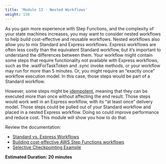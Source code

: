 ```yaml
---
title: 'Module 13 - Nested Workflows'
weight: 150
---
```

As you gain more experience with Step Functions, and the complexity of your state machines increases, you may want to consider nested workflows to help build cost-effective and reusable workflows. Nested workflows also allow you to mix Standard and Express workflows. Express workflows are often less costly than the equivalent Standard workflow, but it’s important to understand the differences between them. Your workflow might contain some steps that require functionality not available with Express workflows, such as the .waitForTaskToken and .sync invoke methods, or your workflow may run for more than 5 minutes. Or, you might require an “exactly once” workflow execution model. In this case, those steps would be part of a Standard workflow.  

However, some steps might be [idempotent](https://aws.amazon.com/premiumsupport/knowledge-center/lambda-function-idempotent/), meaning that they can be executed more than once without affecting the end result. Those steps would work well in an Express workflow, with its “at least once” delivery model. Those steps could be pulled out of your Standard workflow and placed in a nested Express workflow. Doing so could improve performance and reduce cost. This module will show you how to do that.

Review the documentation:

- [Standard vs. Express Workflows](https://docs.aws.amazon.com/step-functions/latest/dg/concepts-standard-vs-express.html)
- [Building cost-effective AWS Step Functions workflows](https://aws.amazon.com/blogs/compute/building-cost-effective-aws-step-functions-workflows/)
- [Selective Checkpointing Example](https://docs.aws.amazon.com/step-functions/latest/dg/sample-project-express-selective-checkpointing.html)

**Estimated Duration: 20 minutes**
